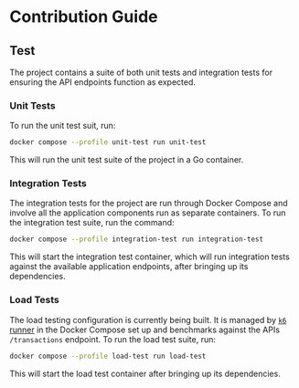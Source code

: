 # Contribution Guide

## Test

The project contains a suite of both unit tests and integration tests for ensuring the API endpoints function as expected.

### Unit Tests

To run the unit test suit, run:

```bash
docker compose --profile unit-test run unit-test
```

This will run the unit test suite of the project in a Go container.

### Integration Tests

The integration tests for the project are run through Docker Compose and involve all the application components
run as separate containers. To run the integration test suite, run the command:

```bash
docker compose --profile integration-test run integration-test
```

This will start the integration test container, which will run integration tests against the available application endpoints, after bringing up its dependencies.

### Load Tests

The load testing configuration is currently being built. It is managed by [`k6` runner](https://k6.io/) in the Docker Compose set up and benchmarks against the
APIs `/transactions` endpoint. To run the load test suite, run:

```bash
docker compose --profile load-test run load-test
```

This will start the load test container after bringing up its dependencies.

